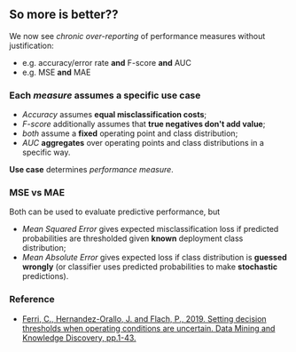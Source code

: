 ## So more is better??

We now see *chronic over-reporting* of performance measures without justification: 
- e.g. accuracy/error rate **and** F-score **and** AUC
- e.g. MSE **and** MAE


### Each *measure* assumes a specific **use case**
- *Accuracy* assumes **equal misclassification costs**; 
- *F-score* additionally assumes that **true negatives don't add value**; 
- *both* assume a **fixed** operating point and class distribution; 
- *AUC* **aggregates** over operating points and class distributions in a specific way.

**Use case** determines *performance measure*. 


### MSE vs MAE
Both can be used to evaluate predictive performance, but
- *Mean Squared Error* gives expected misclassification loss if predicted probabilities are thresholded given **known** deployment class distribution; 
- *Mean Absolute Error* gives expected loss if class distribution is **guessed wrongly** (or classifier uses predicted probabilities to make **stochastic** predictions).


### Reference

- [Ferri, C., Hernandez-Orallo, J. and Flach, P., 2019. Setting decision thresholds when operating conditions are uncertain. Data Mining and Knowledge Discovery, pp.1-43.](https://link.springer.com/article/10.1007/s10618-019-00613-7)
